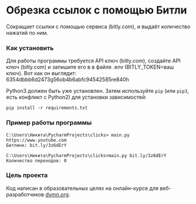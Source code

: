 ﻿# Обрезка ссылок с помощью Битли

Сокращает ссылки с помощью сервиса (bitly.com), и выдаёт количество нажатий по ним.

### Как установить

Для работы программы требуется API ключ (bitly.com), создайте API ключ (bitly.com) и запишите его в в файле .env (BITLY_TOKEN=ваш ключ).
Вот как он выглядит: 6354dbbb6d2473g56ob4b6abfc94542585re840h

Python3 должен быть уже установлен. 
Затем используйте `pip` (или `pip3`, есть конфликт с Python2) для установки зависимостей:
```
pip install -r requirements.txt
```


### Пример работы программы
```
C:\Users\Никита\PycharmProjects\clicks> main.py https://www.youtube.com
Битлинк: bit.ly/3z6dErY
```
```
C:\Users\Никита\PycharmProjects\clicks>main.py bit.ly/3z6dErY
Количество переходов: 0
```

### Цель проекта

Код написан в образовательных целях на онлайн-курсе для веб-разработчиков [dvmn.org](https://dvmn.org/).

